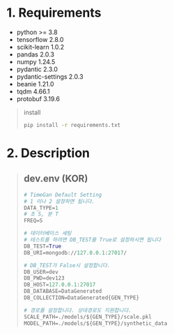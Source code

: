 # 1. Requirements
- python >= 3.8
- tensorflow 2.8.0
- scikit-learn 1.0.2
- pandas 2.0.3
- numpy 1.24.5
- pydantic 2.3.0
- pydantic-settings 2.0.3
- beanie 1.21.0
- tqdm 4.66.1
- protobuf 3.19.6
> install
> ~~~bash
> pip install -r requirements.txt
> ~~~

# 2. Description
> ## dev.env (KOR)
> ~~~ python
> # TimeGan Default Setting
> # 1 이나 2 설정하면 됩니다.
> DATA_TYPE=1
> # 초 S, 분 T
> FREQ=S
> 
> # 데이터베이스 세팅
> # 테스트를 하려면 DB_TEST를 True로 설정하시면 됩니다
> DB_TEST=True
> DB_URI=mongodb://127.0.0.1:27017/
> 
> # DB_TEST가 False시 설정합니다. 
> DB_USER=dev
> DB_PWD=dev123
> DB_HOST=127.0.0.1:27017
> DB_DATABASE=DataGenerated
> DB_COLLECTION=DataGenerated{GEN_TYPE}
> 
> # 경로를 설정합니다. 상대경로도 지원합니다.
> SCALE_PATH=./models/${GEN_TYPE}/scale.pkl
> MODEL_PATH=./models/${GEN_TYPE}/synthetic_data
> ~~~